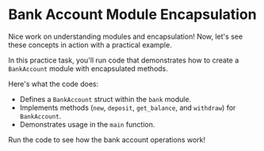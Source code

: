 # Bank Account Module Encapsulation

Nice work on understanding modules and encapsulation! Now, let's see these concepts in action with a practical example.

In this practice task, you'll run code that demonstrates how to create a `BankAccount` module with encapsulated methods.

Here's what the code does:

* Defines a `BankAccount` struct within the `bank` module.
* Implements methods (`new`, `deposit`, `get_balance`, and `withdraw`) for `BankAccount`.
* Demonstrates usage in the `main` function.

Run the code to see how the bank account operations work!